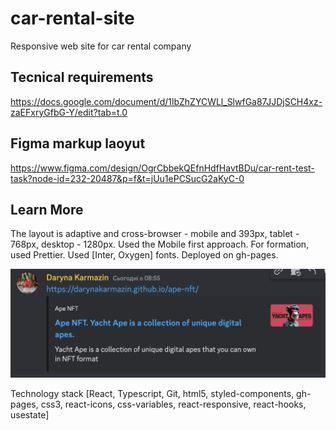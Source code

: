 # car-rental-site
Responsive web site for car rental company

## Tecnical requirements
https://docs.google.com/document/d/1lbZhZYCWLl_SlwfGa87JJDjSCH4xz-zaEFxryGfbG-Y/edit?tab=t.0

## Figma markup laoyut 
https://www.figma.com/design/OgrCbbekQEfnHdfHavtBDu/car-rent-test-task?node-id=232-20487&p=f&t=jUu1ePCSucG2aKyC-0

## Learn More

The layout is adaptive and cross-browser - mobile and 393px, tablet - 768px, desktop - 1280px. Used the Mobile first
approach. For formation, used Prettier. Used [Inter, Oxygen] fonts. Deployed on gh-pages.

![Og-image](https://github.com/darynakarmazin/ape-nft/raw/main/src/img/og-image/og.png)

Technology stack [React, Typescript, Git, html5, styled-components, gh-pages,
css3, react-icons, css-variables, react-responsive, react-hooks, usestate]
